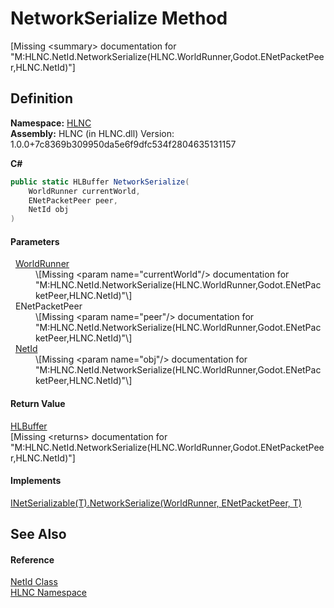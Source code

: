 # NetworkSerialize Method


\[Missing &lt;summary&gt; documentation for "M:HLNC.NetId.NetworkSerialize(HLNC.WorldRunner,Godot.ENetPacketPeer,HLNC.NetId)"\]



## Definition
**Namespace:** <a href="N_HLNC">HLNC</a>  
**Assembly:** HLNC (in HLNC.dll) Version: 1.0.0+7c8369b309950da5e6f9dfc534f2804635131157

**C#**
``` C#
public static HLBuffer NetworkSerialize(
	WorldRunner currentWorld,
	ENetPacketPeer peer,
	NetId obj
)
```



#### Parameters
<dl><dt>  <a href="T_HLNC_WorldRunner">WorldRunner</a></dt><dd>\[Missing &lt;param name="currentWorld"/&gt; documentation for "M:HLNC.NetId.NetworkSerialize(HLNC.WorldRunner,Godot.ENetPacketPeer,HLNC.NetId)"\]</dd><dt>  ENetPacketPeer</dt><dd>\[Missing &lt;param name="peer"/&gt; documentation for "M:HLNC.NetId.NetworkSerialize(HLNC.WorldRunner,Godot.ENetPacketPeer,HLNC.NetId)"\]</dd><dt>  <a href="T_HLNC_NetId">NetId</a></dt><dd>\[Missing &lt;param name="obj"/&gt; documentation for "M:HLNC.NetId.NetworkSerialize(HLNC.WorldRunner,Godot.ENetPacketPeer,HLNC.NetId)"\]</dd></dl>

#### Return Value
<a href="T_HLNC_Serialization_HLBuffer">HLBuffer</a>  
\[Missing &lt;returns&gt; documentation for "M:HLNC.NetId.NetworkSerialize(HLNC.WorldRunner,Godot.ENetPacketPeer,HLNC.NetId)"\]

#### Implements
<a href="M_HLNC_Serialization_INetSerializable_1_NetworkSerialize">INetSerializable(T).NetworkSerialize(WorldRunner, ENetPacketPeer, T)</a>  


## See Also


#### Reference
<a href="T_HLNC_NetId">NetId Class</a>  
<a href="N_HLNC">HLNC Namespace</a>  
